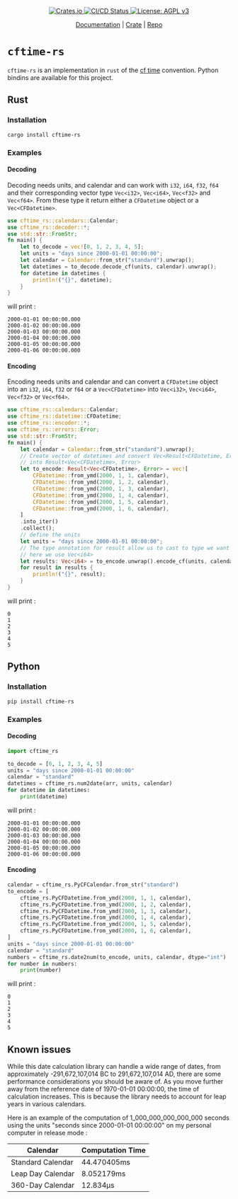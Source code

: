 <p align="center">
    <a href="https://crates.io/crates/cftime-rs">
        <img src="https://img.shields.io/crates/v/cftime-rs.svg" alt="Crates.io">
    </a>
    <a href="https://github.com/antscloud/cftime-rs/actions">
        <img src="https://github.com/antscloud/cftime-rs/actions/workflows/ci.yaml/badge.svg" alt="CI/CD Status">
    </a>
    <a href="https://www.gnu.org/licenses/agpl-3.0">
        <img src="https://img.shields.io/badge/License-AGPL_v3-blue.svg" alt="License: AGPL v3">
    </a>
</p>

<p align="center">
    <a href="https://docs.rs/cftime-rs/0.1.0/cftime_rs/index.html">Documentation</a>
    |
    <a href="https://crates.io/crates/cftime-rs">Crate</a>
    |
    <a href="https://github.com/antscloud/cftime-rs">Repo</a>
</p>

# `cftime-rs`

`cftime-rs` is an implementation in `rust` of the [cf time](https://cfconventions.org/Data/cf-conventions/cf-conventions-1.10/cf-conventions.html#time-coordinate) convention. Python bindins are available for this project. 


## Rust
### Installation

```
cargo install cftime-rs
```

### Examples 

#### Decoding 

Decoding needs units, and calendar and can work with `i32`, `i64`, `f32`, ``f64`` and their corresponding vector type `Vec<i32>`, `Vec<i64>`, `Vec<f32>` and `Vec<f64>`. From these type it return either a `CFDatetime` object or a `Vec<CFDatetime>`.

```rust
use cftime_rs::calendars::Calendar;
use cftime_rs::decoder::*;
use std::str::FromStr;
fn main() {
    let to_decode = vec![0, 1, 2, 3, 4, 5];
    let units = "days since 2000-01-01 00:00:00";
    let calendar = Calendar::from_str("standard").unwrap();
    let datetimes = to_decode.decode_cf(units, calendar).unwrap();
    for datetime in datetimes {
        println!("{}", datetime);
    }
}
```

will print :

```
2000-01-01 00:00:00.000
2000-01-02 00:00:00.000
2000-01-03 00:00:00.000
2000-01-04 00:00:00.000
2000-01-05 00:00:00.000
2000-01-06 00:00:00.000
```

#### Encoding 

Encoding needs units and calendar and can convert a `CFDatetime` object into an `i32`, `i64`, `f32` or  `f64` or a `Vec<CFDatetime>` into `Vec<i32>`, `Vec<i64>`, `Vec<f32>` or `Vec<f64>`.

```rust
use cftime_rs::calendars::Calendar;
use cftime_rs::datetime::CFDatetime;
use cftime_rs::encoder::*;
use cftime_rs::errors::Error;
use std::str::FromStr;
fn main() {
    let calendar = Calendar::from_str("standard").unwrap();
    // Create vector of datetimes and convert Vec<Result<CFDatetime, Error>>
    // into Result<Vec<CFDatetime>, Error>
    let to_encode: Result<Vec<CFDatetime>, Error> = vec![
        CFDatetime::from_ymd(2000, 1, 1, calendar),
        CFDatetime::from_ymd(2000, 1, 2, calendar),
        CFDatetime::from_ymd(2000, 1, 3, calendar),
        CFDatetime::from_ymd(2000, 1, 4, calendar),
        CFDatetime::from_ymd(2000, 1, 5, calendar),
        CFDatetime::from_ymd(2000, 1, 6, calendar),
    ]
    .into_iter()
    .collect();
    // define the units
    let units = "days since 2000-01-01 00:00:00";
    // The type annotation for result allow us to cast to type we want
    // here we use Vec<i64>
    let results: Vec<i64> = to_encode.unwrap().encode_cf(units, calendar).unwrap();
    for result in results {
        println!("{}", result);
    }
}
```

will print :

```
0
1
2
3
4
5
```

## Python
### Installation

```
pip install cftime-rs
```

### Examples 

#### Decoding 

```python
import cftime_rs

to_decode = [0, 1, 2, 3, 4, 5]
units = "days since 2000-01-01 00:00:00"
calendar = "standard"
datetimes = cftime_rs.num2date(arr, units, calendar)
for datetime in datetimes:
    print(datetime)
```

will print :

```
2000-01-01 00:00:00.000
2000-01-02 00:00:00.000
2000-01-03 00:00:00.000
2000-01-04 00:00:00.000
2000-01-05 00:00:00.000
2000-01-06 00:00:00.000
```

#### Encoding 

```python
calendar = cftime_rs.PyCFCalendar.from_str("standard")
to_encode = [
    cftime_rs.PyCFDatetime.from_ymd(2000, 1, 1, calendar),
    cftime_rs.PyCFDatetime.from_ymd(2000, 1, 2, calendar),
    cftime_rs.PyCFDatetime.from_ymd(2000, 1, 3, calendar),
    cftime_rs.PyCFDatetime.from_ymd(2000, 1, 4, calendar),
    cftime_rs.PyCFDatetime.from_ymd(2000, 1, 5, calendar),
    cftime_rs.PyCFDatetime.from_ymd(2000, 1, 6, calendar),
]
units = "days since 2000-01-01 00:00:00"
calendar = "standard"
numbers = cftime_rs.date2num(to_encode, units, calendar, dtype="int")
for number in numbers:
    print(number)
```

will print :

```
0
1
2
3
4
5
```

## Known issues
While this date calculation library can handle a wide range of dates, from approximately -291,672,107,014 BC to 291,672,107,014 AD, there are some performance considerations you should be aware of.
As you move further away from the reference date of 1970-01-01 00:00:00, the time of calculation increases. This is because the library needs to account for leap years in various calendars.

Here is an example of the computation of 1_000_000_000_000_000 seconds using the units "seconds since 2000-01-01 00:00:00" on my personal computer in release mode :

| Calendar          | Computation Time |
|-------------------|------------------|
| Standard Calendar | 44.470405ms      |
| Leap Day Calendar | 8.052179ms       |
| 360-Day Calendar  | 12.834µs         |

